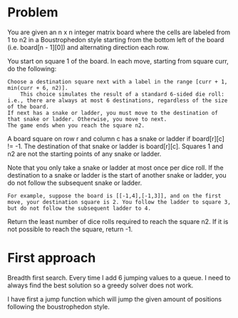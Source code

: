 # Problem

You are given an n x n integer matrix board where the cells are labeled from 1 to n2 in a Boustrophedon style starting from the bottom left of the board (i.e. board[n - 1][0]) and alternating direction each row.

You start on square 1 of the board. In each move, starting from square curr, do the following:

    Choose a destination square next with a label in the range [curr + 1, min(curr + 6, n2)].
        This choice simulates the result of a standard 6-sided die roll: i.e., there are always at most 6 destinations, regardless of the size of the board.
    If next has a snake or ladder, you must move to the destination of that snake or ladder. Otherwise, you move to next.
    The game ends when you reach the square n2.

A board square on row r and column c has a snake or ladder if board[r][c] != -1. The destination of that snake or ladder is board[r][c]. Squares 1 and n2 are not the starting points of any snake or ladder.

Note that you only take a snake or ladder at most once per dice roll. If the destination to a snake or ladder is the start of another snake or ladder, you do not follow the subsequent snake or ladder.

    For example, suppose the board is [[-1,4],[-1,3]], and on the first move, your destination square is 2. You follow the ladder to square 3, but do not follow the subsequent ladder to 4.

Return the least number of dice rolls required to reach the square n2. If it is not possible to reach the square, return -1.

# First approach

Breadth first search. Every time I add 6 jumping values to a queue. I need to always find the best solution so a greedy solver does not work.

I have first a jump function which will jump the given amount of positions following the boustrophedon style.
